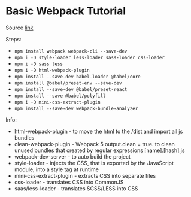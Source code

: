 # Basic Webpack Tutorial

Source [link](https://www.youtube.com/watch?v=ho1Ce1ITWN4&list=PL6DxKON1uLOHTgN679Es1vkCS911i9HJX&index=3&t=13s&ab_channel=UlbiTV)

Steps:

- `npm install webpack webpack-cli --save-dev`
- `npm i -D style-loader less-loader sass-loader css-loader`
- `npm i -D sass less`
- `npm i -D html-webpack-plugin`
- `npm install --save-dev babel-loader @babel/core`
- `npm install @babel/preset-env --save-dev`
- `npm install --save-dev @babel/preset-react`
- `npm install --save @babel/polyfill`
- `npm i -D mini-css-extract-plugin`
- `npm install --save-dev webpack-bundle-analyzer`

Info:

- html-webpack-plugin - to move the html to the /dist and import all js bundles
- clean-webpack-plugin - Webpack 5 output.clean = true. to clean unused bundles that created by regular expressions [name].[hash].js
- webpack-dev-server - to auto build the project
- style-loader - injects the CSS, that is exported by the JavaScript module, into a style tag at runtime
- mini-css-extract-plugin - extracts CSS into separate files
- css-loader - translates CSS into CommonJS
- saas/less-loader - translates SCSS/LESS into CSS
